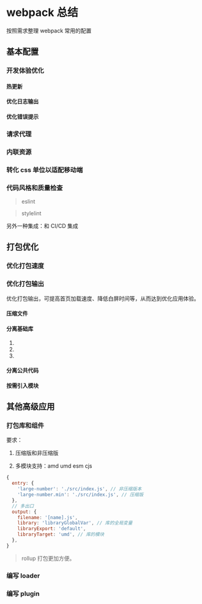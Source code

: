 # webpack 总结

按照需求整理 webpack 常用的配置

## 基本配置

### 开发体验优化

#### 热更新

#### 优化日志输出

#### 优化错误提示

### 请求代理

### 内联资源

### 转化 css 单位以适配移动端

### 代码风格和质量检查

> eslint

> stylelint

另外一种集成：和 CI/CD 集成

## 打包优化

### 优化打包速度

### 优化打包输出

优化打包输出，可提高首页加载速度、降低白屏时间等，从而达到优化应用体验。

#### 压缩文件

#### 分离基础库

1.

2.

3.

#### 分离公共代码

#### 按需引入模块

## 其他高级应用

### 打包库和组件

要求：

1. 压缩版和非压缩版

2. 多模块支持：amd umd esm cjs

```js
{
  entry: {
    'large-number': './src/index.js', // 非压缩版本
    'large-number.min': './src/index.js', // 压缩版
  },
  // 多出口
  output: {
    filename: '[name].js',
    library: 'libraryGlobalVar', // 库的全局变量
    libraryExport: 'default',
    libraryTarget: 'umd', // 库的模块
  },
}
```

> rollup 打包更加方便。

### 编写 loader

### 编写 plugin
